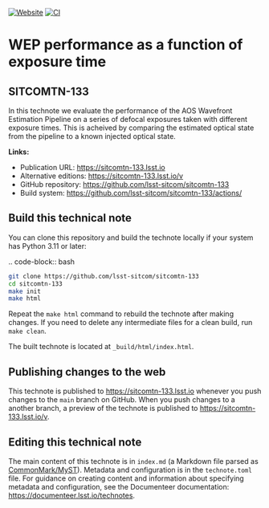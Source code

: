 [![Website](https://img.shields.io/badge/sitcomtn--133-lsst.io-brightgreen.svg)](https://sitcomtn-133.lsst.io)
[![CI](https://github.com/lsst-sitcom/sitcomtn-133/actions/workflows/ci.yaml/badge.svg)](https://github.com/lsst-sitcom/sitcomtn-133/actions/workflows/ci.yaml)

# WEP performance as a function of exposure time

## SITCOMTN-133

In this technote we evaluate the performance of the AOS Wavefront Estimation Pipeline on a series of defocal exposures taken with different exposure times. This is acheived by comparing the estimated optical state from the pipeline to a known injected optical state.

**Links:**

- Publication URL: https://sitcomtn-133.lsst.io
- Alternative editions: https://sitcomtn-133.lsst.io/v
- GitHub repository: https://github.com/lsst-sitcom/sitcomtn-133
- Build system: https://github.com/lsst-sitcom/sitcomtn-133/actions/


## Build this technical note

You can clone this repository and build the technote locally if your system has Python 3.11 or later:

.. code-block:: bash

```sh
git clone https://github.com/lsst-sitcom/sitcomtn-133
cd sitcomtn-133
make init
make html
```

Repeat the `make html` command to rebuild the technote after making changes.
If you need to delete any intermediate files for a clean build, run `make clean`.

The built technote is located at `_build/html/index.html`.

## Publishing changes to the web

This technote is published to https://sitcomtn-133.lsst.io whenever you push changes to the `main` branch on GitHub.
When you push changes to a another branch, a preview of the technote is published to https://sitcomtn-133.lsst.io/v.

## Editing this technical note

The main content of this technote is in `index.md` (a Markdown file parsed as [CommonMark/MyST](https://myst-parser.readthedocs.io/en/latest/index.html)).
Metadata and configuration is in the `technote.toml` file.
For guidance on creating content and information about specifying metadata and configuration, see the Documenteer documentation: https://documenteer.lsst.io/technotes.
